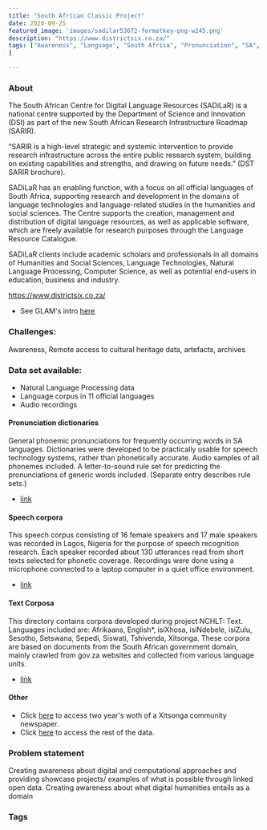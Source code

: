 ```yaml
---
title: "South African Classic Project"
date: 2020-09-25
featured_image: 'images/sadilar53672-formatkey-png-w245.png'
description: "https://www.districtsix.co.za/"
tags: ["Awareness", "Language", "South Africa", "Pronunciation", "SA", "indigenous languages", "circulated", "Xitsonga","new paper"
]

---
```



### About


The South African Centre for Digital Language Resources (SADiLaR) is a national centre supported by the Department of Science and Innovation (DSI) as part of the new South African Research Infrastructure Roadmap (SARIR).



“SARIR is a high-level strategic and systemic intervention to provide research infrastructure across the entire public research system, building on existing capabilities and strengths, and drawing on future needs.” (DST SARIR brochure).

SADiLaR has an enabling function, with a focus on all official languages of South Africa, supporting research and development in the domains of language technologies and language-related studies in the humanities and social sciences.  The Centre supports the creation, management and distribution of digital language resources, as well as applicable software, which are freely available for research purposes through the Language Resource Catalogue.

SADiLaR clients include academic scholars and professionals in all domains of Humanities and Social Sciences, Language Technologies, Natural Language Processing, Computer Science, as well as potential end-users in education, business and industry.

https://www.districtsix.co.za/

- See GLAM's intro [here](https://drive.google.com/drive/folders/1CBpnWze1QZyGoXNVxO-1GOKeBT3uBtOl?usp=sharing)


### Challenges:

Awareness, Remote access to cultural heritage data, artefacts, archives

### Data set available:

- Natural Language Processing data
- Language corpus in 11 official languages
- Audio recordings

#### Pronunciation dictionaries

General phonemic pronunciations for frequently occurring words in SA languages. Dictionaries were developed to be practically usable for speech technology systems, rather than phonetically accurate. Audio samples of all phonemes included. A letter-to-sound rule set for predicting the pronunciations of generic words included. (Separate entry describes rule sets.)

- [link](https://repo.sadilar.org/handle/20.500.12185/288)

#### Speech corpora

This speech corpus consisting of 16 female speakers and 17 male speakers was recorded in Lagos, Nigeria for the purpose of speech recognition research. Each speaker recorded about 130 utterances read from short texts selected for phonetic coverage. Recordings were done using a microphone connected to a laptop computer in a quiet office environment.

- [link](https://repo.sadilar.org/handle/20.500.12185/431)

#### Text Corposa

 This directory contains corpora developed during project NCHLT: Text. Languages included are: Afrikaans, English*, isiXhosa, isiNdebele, isiZulu, Sesotho, Setswana, Sepedi, Siswati, Tshivenda, Xitsonga. These corpora are based on documents from the South African government domain, mainly crawled from gov.za websites and collected from various language units.

 - [link](https://repo.sadilar.org/handle/20.500.12185/314)

#### Other

- Click [here](https://www.nthavela.co.za/) to access  two year's woth of a Xitsonga community newspaper.
- Click [here](https://repo.sadilar.org/discover?filtertype=collectionType&filter_relational_operator=equals&filter=Resource+Catalogue) to access the rest of the data.

### Problem statement

Creating awareness about digital and computational approaches and providing showcase projects/ examples of what is possible through linked open data. Creating awareness about what digital humanities entails as a domain

### Tags


